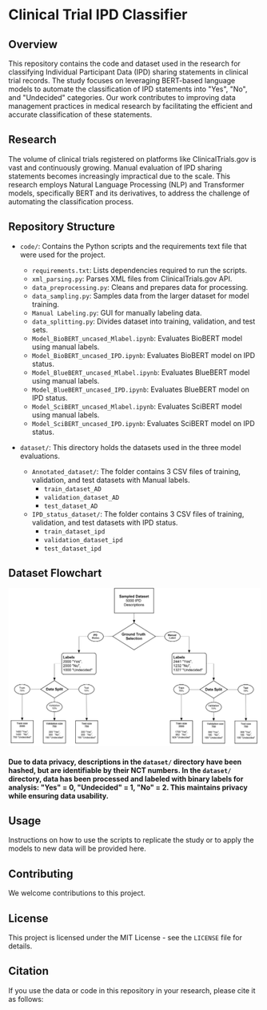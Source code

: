 # Clinical Trial IPD Classifier

## Overview
This repository contains the code and dataset used in the research for classifying Individual Participant Data (IPD) sharing statements in clinical trial records. The study focuses on leveraging BERT-based language models to automate the classification of IPD statements into "Yes", "No", and "Undecided" categories. Our work contributes to improving data management practices in medical research by facilitating the efficient and accurate classification of these statements.

## Research
The volume of clinical trials registered on platforms like ClinicalTrials.gov is vast and continuously growing. Manual evaluation of IPD sharing statements becomes increasingly impractical due to the scale. This research employs Natural Language Processing (NLP) and Transformer models, specifically BERT and its derivatives, to address the challenge of automating the classification process.

## Repository Structure

- `code/`: Contains the Python scripts and the requirements text file that were used for the project.
  - `requirements.txt`: Lists dependencies required to run the scripts.
  - `xml_parsing.py`: Parses XML files from ClinicalTrials.gov API.
  - `data_preprocessing.py`: Cleans and prepares data for processing.
  - `data_sampling.py`: Samples data from the larger dataset for model training.
  - `Manual Labeling.py`: GUI for manually labeling data.
  - `data_splitting.py`: Divides dataset into training, validation, and test sets.
  - `Model_BioBERT_uncased_Mlabel.ipynb`: Evaluates BioBERT model using manual labels.
  - `Model_BioBERT_uncased_IPD.ipynb`: Evaluates BioBERT model on IPD status.
  - `Model_BlueBERT_uncased_Mlabel.ipynb`: Evaluates BlueBERT model using manual labels.
  - `Model_BlueBERT_uncased_IPD.ipynb`: Evaluates BlueBERT model on IPD status.
  - `Model_SciBERT_uncased_Mlabel.ipynb`: Evaluates SciBERT model using manual labels.
  - `Model_SciBERT_uncased_IPD.ipynb`: Evaluates SciBERT model on IPD status.

- `dataset/`: This directory holds the datasets used in the three model evaluations.
  - `Annotated_dataset/`: The folder contains 3 CSV files of training, validation, and test datasets with Manual labels.
    - `train_dataset_AD`
    - `validation_dataset_AD`
    - `test_dataset_AD`
  - `IPD_status_dataset/`: The folder contains 3 CSV files of training, validation, and test datasets with IPD status.
    - `train_dataset_ipd`
    - `validation_dataset_ipd`
    - `test_dataset_ipd`    

## Dataset Flowchart


![URL_of_the_image "Optional title"](https://github.com/sjelodari/ClinicalTrialIPDClassifier/blob/main/Datasets/Data%20Split%20Flowchart.png)

#### Due to data privacy, descriptions in the `dataset/` directory have been hashed, but are identifiable by their NCT numbers. In the `dataset/` directory, data has been processed and labeled with binary labels for analysis: "Yes" = 0, "Undecided" = 1, "No" = 2. This maintains privacy while ensuring data usability.

## Usage

Instructions on how to use the scripts to replicate the study or to apply the models to new data will be provided here.

## Contributing

We welcome contributions to this project.

## License

This project is licensed under the MIT License - see the `LICENSE` file for details.

## Citation

If you use the data or code in this repository in your research, please cite it as follows:

